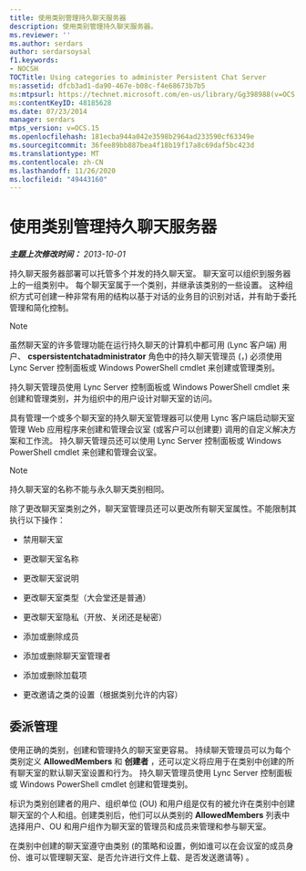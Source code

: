 ```yaml
---
title: 使用类别管理持久聊天服务器
description: 使用类别管理持久聊天服务器。
ms.reviewer: ''
ms.author: serdars
author: serdarsoysal
f1.keywords:
- NOCSH
TOCTitle: Using categories to administer Persistent Chat Server
ms:assetid: dfcb3ad1-da90-467e-b08c-f4e68673b7b5
ms:mtpsurl: https://technet.microsoft.com/en-us/library/Gg398988(v=OCS.15)
ms:contentKeyID: 48185628
ms.date: 07/23/2014
manager: serdars
mtps_version: v=OCS.15
ms.openlocfilehash: 181ecba944a042e3598b2964ad233590cf63349e
ms.sourcegitcommit: 36fee89bb887bea4f18b19f17a8c69daf5bc423d
ms.translationtype: MT
ms.contentlocale: zh-CN
ms.lasthandoff: 11/26/2020
ms.locfileid: "49443160"
---
```

# <a name="using-categories-to-administer-persistent-chat-server"></a>使用类别管理持久聊天服务器

<div data-xmlns="http://www.w3.org/1999/xhtml">

<div class="topic" data-xmlns="http://www.w3.org/1999/xhtml" data-msxsl="urn:schemas-microsoft-com:xslt" data-cs="https://msdn.microsoft.com/">

<div data-asp="https://msdn2.microsoft.com/asp">



</div>

<div id="mainSection">

<div id="mainBody">

<span> </span>

_**主题上次修改时间：** 2013-10-01_

持久聊天服务器部署可以托管多个并发的持久聊天室。 聊天室可以组织到服务器上的一组类别中。 每个聊天室属于一个类别，并继承该类别的一些设置。 这种组织方式可创建一种非常有用的结构以基于对话的业务目的识别对话，并有助于委托管理和简化控制。

<div>


> [!NOTE]  
> 虽然聊天室的许多管理功能在运行持久聊天的计算机中都可用 (Lync 客户端) 用户、 <STRONG>cspersistentchatadministrator</STRONG> 角色中的持久聊天管理员 (，) 必须使用 Lync Server 控制面板或 Windows PowerShell cmdlet 来创建或管理类别。



</div>

持久聊天管理员使用 Lync Server 控制面板或 Windows PowerShell cmdlet 来创建和管理类别，并为组织中的用户设计对聊天室的访问。

具有管理一个或多个聊天室的持久聊天室管理器可以使用 Lync 客户端启动聊天室管理 Web 应用程序来创建和管理会议室 (或客户可以创建要) 调用的自定义解决方案和工作流。 持久聊天管理员还可以使用 Lync Server 控制面板或 Windows PowerShell cmdlet 来创建和管理会议室。

<div>


> [!NOTE]  
> 持久聊天室的名称不能与永久聊天类别相同。



</div>

除了更改聊天室类别之外，聊天室管理员还可以更改所有聊天室属性。不能限制其执行以下操作：

  - 禁用聊天室

  - 更改聊天室名称

  - 更改聊天室说明

  - 更改聊天室类型（大会堂还是普通）

  - 更改聊天室隐私（开放、关闭还是秘密）

  - 添加或删除成员

  - 添加或删除聊天室管理者

  - 添加或删除加载项

  - 更改邀请之类的设置（根据类别允许的内容）

<div>

## <a name="delegated-administration"></a>委派管理

使用正确的类别，创建和管理持久的聊天室更容易。 持续聊天管理员可以为每个类别定义 **AllowedMembers** 和 **创建者** ，还可以定义将应用于在类别中创建的所有聊天室的默认聊天室设置和行为。 持久聊天管理员使用 Lync Server 控制面板或 Windows PowerShell cmdlet 创建和管理类别。

标识为类别创建者的用户、组织单位 (OU) 和用户组是仅有的被允许在类别中创建聊天室的个人和组。创建类别后，他们可以从类别的 **AllowedMembers** 列表中选择用户、OU 和用户组作为聊天室的管理员和成员来管理和参与聊天室。

在类别中创建的聊天室遵守由类别 (的策略和设置，例如谁可以在会议室的成员身份、谁可以管理聊天室、是否允许进行文件上载、是否发送邀请等) 。

</div>

</div>

<span> </span>

</div>

</div>

</div>

